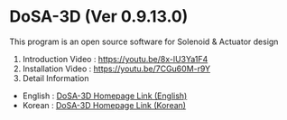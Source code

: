 # DoSA-3D (Ver 0.9.13.0)

This program is an open source software for Solenoid &amp; Actuator design

1. Introduction Video : https://youtu.be/8x-lU3Ya1F4 <br>
2. Installation Video : https://youtu.be/7CGu60M-r9Y <br>
3. Detail Information
 - English : <a href="https://solenoid.or.kr/index_dosa_open_3d_eng.html">DoSA-3D Homepage Link (English)</a><br>
 - Korean  : <a href="https://solenoid.or.kr/index_dosa_open_3d_kor.html">DoSA-3D Homepage Link (Korean)</a>
<br><br>
<img src="http://www.solenoid.or.kr/openactuator/DoSA/DoSA-3D.png" border="0" alt="">
